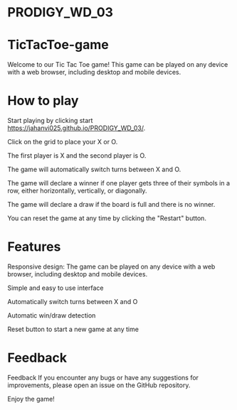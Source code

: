 # PRODIGY_WD_03
# TicTacToe-game

Welcome to our Tic Tac Toe game! This game can be played on any device with a web browser, including desktop and mobile devices.

# How to play


Start playing by clicking start https://jahanvi025.github.io/PRODIGY_WD_03/.

Click on the grid to place your X or O.

The first player is X and the second player is O.

The game will automatically switch turns between X and O.

The game will declare a winner if one player gets three of their symbols in a row, either horizontally, vertically, or diagonally.

The game will declare a draw if the board is full and there is no winner.

You can reset the game at any time by clicking the "Restart" button.


 # Features

Responsive design: The game can be played on any device with a web browser, including desktop and mobile devices.

Simple and easy to use interface

Automatically switch turns between X and O

Automatic win/draw detection

Reset button to start a new game at any time

# Feedback


Feedback If you encounter any bugs or have any suggestions for improvements, please open an issue on the GitHub repository.

Enjoy the game!

